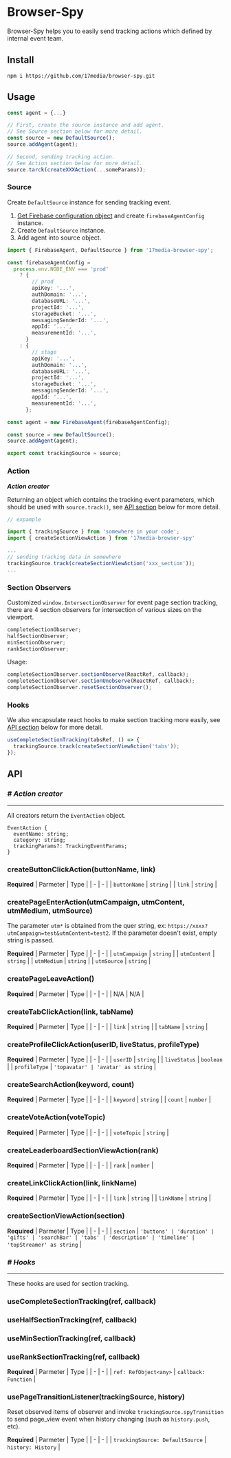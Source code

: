 # Browser-Spy

Browser-Spy helps you to easily send tracking actions which defined by internal event team.

## Install

```
npm i https://github.com/17media/browser-spy.git
```

## Usage

```typescript
const agent = {...}

// First, create the source instance and add agent.
// See Source section below for more detail.
const source = new DefaultSource();
source.addAgent(agent);

// Second, sending tracking action.
// See Action section below for more detail.
source.tarck(createXXXAction(...someParams));
```

### Source

Create `DefaultSource` instance for sending tracking event.

1. [Get Firebase configuration object](https://firebase.google.com/docs/projects/learn-more#config-files-objects) and create `firebaseAgentConfig` instance.
2. Create `DefaultSource` instance.
3. Add agent into source object.

```typescript
import { FirebaseAgent, DefaultSource } from '17media-browser-spy';

const firebaseAgentConfig =
  process.env.NODE_ENV === 'prod'
    ? {
        // prod
        apiKey: '...',
        authDomain: '...',
        databaseURL: '...',
        projectId: '...',
        storageBucket: '...',
        messagingSenderId: '...',
        appId: '...',
        measurementId: '...',
      }
    : {
        // stage
        apiKey: '...',
        authDomain: '...',
        databaseURL: '...',
        projectId: '...',
        storageBucket: '...',
        messagingSenderId: '...',
        appId: '...',
        measurementId: '...',
      };

const agent = new FirebaseAgent(firebaseAgentConfig);

const source = new DefaultSource();
source.addAgent(agent);

export const trackingSource = source;
```

### Action

**_Action creator_**

Returning an object which contains the tracking event parameters, which should be used with `source.track()`, see [API section](#api) below for more detail.

```typescript
// expample

import { trackingSource } from 'somewhere in your code';
import { createSectionViewAction } from '17media-browser-spy'

...
// sending tracking data in somewhere
trackingSource.track(createSectionViewAction('xxx_section'));
...
```

### Section Observers

Customized `window.IntersectionObserver` for event page section tracking, there are 4 section observers for intersection of various sizes on the viewport.

```typescript
completeSectionObserver;
halfSectionObserver;
minSectionObserver;
rankSectionObserver;
```

Usage:

```typescript
completeSectionObserver.sectionObserve(ReactRef, callback);
completeSectionObserver.sectionUnobserve(ReactRef, callback);
completeSectionObserver.resetSectionObserver();
```

### Hooks

We also encapsulate react hooks to make section tracking more easily, see [API section](#api) below for more detail.

```typescript
useCompleteSectionTracking(tabsRef, () => {
  trackingSource.track(createSectionViewAction('tabs'));
});
```

## API

### **_# Action creator_**

<hr/>

All creators return the `EventAction` object.

```
EventAction {
  eventName: string;
  category: string;
  trackingParams?: TrackingEventParams;
}
```

### **createButtonClickAction(buttonName, link)**

**Required**
| Parmeter | Type |
| - | - |
| `buttonName` | `string` |
| `link` | `string` |

### **createPageEnterAction(utmCampaign, utmContent, utmMedium, utmSource)**

The parameter `utm*` is obtained from the quer string, ex: `https://xxxx?utmCampaign=test&utmContent=test2`.
If the parameter doesn't exist, empty string is passed.

**Required**
| Parmeter | Type |
| - | - |
| `utmCampaign` | `string` |
| `utmContent` | `string` |
| `utmMedium` | `string` |
| `utmSource` | `string` |

### **createPageLeaveAction()**

**Required**
| Parmeter | Type |
| - | - |
| N/A | N/A |

### **createTabClickAction(link, tabName)**

**Required**
| Parmeter | Type |
| - | - |
| `link` | `string` |
| `tabName` | `string` |

### **createProfileClickAction(userID, liveStatus, profileType)**

**Required**
| Parmeter | Type |
| - | - |
| `userID` | `string` |
| `liveStatus` | `boolean` |
| `profileType` | `'topavatar' | 'avatar' as string` |

### **createSearchAction(keyword, count)**

**Required**
| Parmeter | Type |
| - | - |
| `keyword` | `string` |
| `count` | `number` |

### **createVoteAction(voteTopic)**

**Required**
| Parmeter | Type |
| - | - |
| `voteTopic` | `string` |

### **createLeaderboardSectionViewAction(rank)**

**Required**
| Parmeter | Type |
| - | - |
| `rank` | `number` |

### **createLinkClickAction(link, linkName)**

**Required**
| Parmeter | Type |
| - | - |
| `link` | `string` |
| `linkName` | `string` |

### **createSectionViewAction(section)**

**Required**
| Parmeter | Type |
| - | - |
| `section` | `'buttons' | 'duration' | 'gifts' | 'searchBar' | 'tabs' | 'description' | 'timeline' | 'topStreamer' as string` |

### **_# Hooks_**

<hr/>

These hooks are used for section tracking.

### **useCompleteSectionTracking(ref, callback)**

### **useHalfSectionTracking(ref, callback)**

### **useMinSectionTracking(ref, callback)**

### **useRankSectionTracking(ref, callback)**

**Required**
| Parmeter | Type |
| - | - |
| `ref: RefObject<any>` | `callback: Function` |

### **usePageTransitionListener(trackingSource, history)**

Reset observed items of observer and invoke `trackingSource.spyTransition` to send page_view event when history changing (such as `history.push`, etc).

**Required**
| Parmeter | Type |
| - | - |
| `trackingSource: DefaultSource` | `history: History` |
